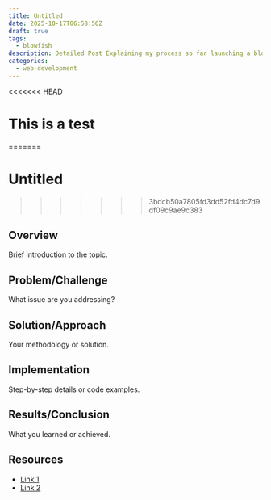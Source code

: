 ```yaml
---
title: Untitled
date: 2025-10-17T06:58:56Z
draft: true
tags:
  - blowfish
description: Detailed Post Explaining my process so far launching a blog site.
categories:
  - web-development
---
```


<<<<<<< HEAD
# This is a test

=======
# Untitled
>>>>>>> 3bdcb50a7805fd3dd52fd4dc7d9df09c9ae9c383

## Overview

Brief introduction to the topic.

## Problem/Challenge

What issue are you addressing?

## Solution/Approach

Your methodology or solution.

## Implementation

Step-by-step details or code examples.

## Results/Conclusion

What you learned or achieved.

## Resources

- [Link 1](url)
- [Link 2](url)